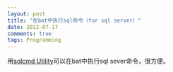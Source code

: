 ```yaml
---
layout: post
title: "在bat中执行sql命令（for sql server）"
date: 2012-07-17
comments: true
tags: Programming
---
```

用<a href="http://msdn.microsoft.com/en-us/library/ms162773.aspx">sqlcmd Utility</a>可以在bat中执行sql sever命令，很方便。<br />